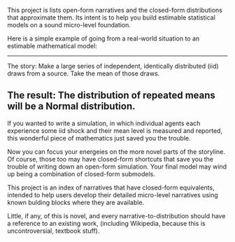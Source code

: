 This project is lists open-form narratives and the closed-form distributions that
approximate them. Its intent is to help you build estimable statistical models on a sound
micro-level foundation.


Here is a simple example of going from a real-world situation to an estimable mathematical model:

----------
The story: Make a large series of independent, identically distributed (iid) draws from a source.
Take the mean of those draws.

The result: The distribution of repeated means will be a Normal distribution.
----------

If you wanted to write a simulation, in which individual agents each experience some iid
shock and their mean level is measured and reported, this wonderful piece of mathematics
just saved you the trouble.

Now you can focus your energeies on the more novel parts of the storyline. Of course,
those too may have closed-form shortcuts that save you the trouble of writing down an
open-form simulation. Your final model may wind up being a combination of closed-form
submodels.

This project is an index of narratives that have closed-form equivalents, intended to help
users develop their detailed micro-level narratives using known bulding blocks where they
are available.

Little, if any, of this is novel, and every narrative-to-distribution should have a
reference to an existing work, (including Wikipedia, because this is uncontroversial,
textbook stuff).
